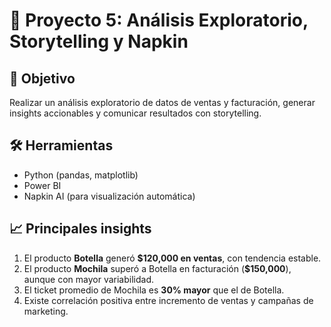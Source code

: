 # 📑 Proyecto 5: Análisis Exploratorio, Storytelling y Napkin

## 🎯 Objetivo
Realizar un análisis exploratorio de datos de ventas y facturación, generar insights accionables y comunicar resultados con storytelling.

## 🛠️ Herramientas
- Python (pandas, matplotlib)  
- Power BI  
- Napkin AI (para visualización automática)

## 📈 Principales insights
1. El producto **Botella** generó **$120,000 en ventas**, con tendencia estable.  
2. El producto **Mochila** superó a Botella en facturación (**$150,000**), aunque con mayor variabilidad.  
3. El ticket promedio de Mochila es **30% mayor** que el de Botella.  
4. Existe correlación positiva entre incremento de ventas y campañas de marketing.  

